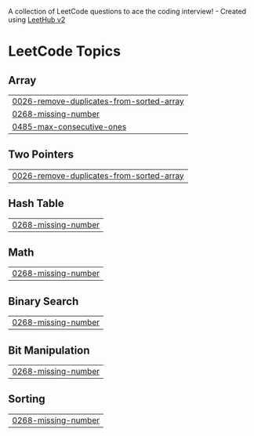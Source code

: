 A collection of LeetCode questions to ace the coding interview! - Created using [LeetHub v2](https://github.com/arunbhardwaj/LeetHub-2.0)
<!---LeetCode Topics Start-->
# LeetCode Topics
## Array
|  |
| ------- |
| [0026-remove-duplicates-from-sorted-array](https://github.com/botislive/leetcode/tree/master/0026-remove-duplicates-from-sorted-array) |
| [0268-missing-number](https://github.com/botislive/leetcode/tree/master/0268-missing-number) |
| [0485-max-consecutive-ones](https://github.com/botislive/leetcode/tree/master/0485-max-consecutive-ones) |
## Two Pointers
|  |
| ------- |
| [0026-remove-duplicates-from-sorted-array](https://github.com/botislive/leetcode/tree/master/0026-remove-duplicates-from-sorted-array) |
## Hash Table
|  |
| ------- |
| [0268-missing-number](https://github.com/botislive/leetcode/tree/master/0268-missing-number) |
## Math
|  |
| ------- |
| [0268-missing-number](https://github.com/botislive/leetcode/tree/master/0268-missing-number) |
## Binary Search
|  |
| ------- |
| [0268-missing-number](https://github.com/botislive/leetcode/tree/master/0268-missing-number) |
## Bit Manipulation
|  |
| ------- |
| [0268-missing-number](https://github.com/botislive/leetcode/tree/master/0268-missing-number) |
## Sorting
|  |
| ------- |
| [0268-missing-number](https://github.com/botislive/leetcode/tree/master/0268-missing-number) |
<!---LeetCode Topics End-->